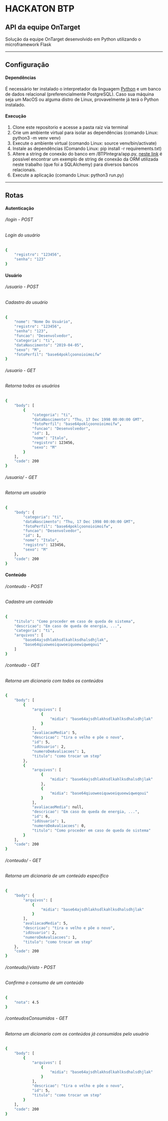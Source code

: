 # HACKATON BTP

## API da equipe OnTarget
Solução da equipe OnTarget desenvolvido em Python utilizando o microframework Flask
___
## Configuração
#### Dependências
É necessário ter instalado o interpretador da linguagem [Python](https://www.python.org/downloads/) e um banco de dados relacional (preferencialmente PostgreSQL). Caso sua máquina seja um MacOS ou alguma distro de Linux, provavelmente já terá o Python instalado.

#### Execução
1. Clone este repositorio e acesse a pasta raíz via terminal
2. Crie um ambiente virtual para isolar as dependências (comando Linux: python3 -m venv venv)
3. Execute o ambiente virtual (comando Linux: source venv/bin/activate)
4. Instale as dependências (Comando Linux: pip install -r requirements.txt)
5. Altere a string de conexão do banco em /BTPIntegra/app.py, [neste link](http://flask-sqlalchemy.pocoo.org/2.3/config/) é possível encontrar um exemplo de string de conexão da ORM utilizada neste trabalho (que foi a SQLAlchemy) para diversos bancos relacionais.
6. Execute a aplicação (comando Linux: python3 run.py)

___
## Rotas

#### Autenticação

###### /login - POST
###### Login do usuário 
```bash
{
	"registro": "123456", 
	"senha": "123"
}
```

#### Usuário
###### /usuario - POST
###### Cadastro do usuário
```bash
{
	"nome": "Nome Do Usuário", 
	"registro": "123456", 
	"senha": "123", 
	"funcao": "Desenvolvedor", 
	"categoria": "ti", 
	"dataNascimento": "2019-04-05", 
	"sexo": "M", 
	"fotoPerfil": "base64poklçoonoioimoifw"
}
```

###### /usuario - GET
###### Retorna todos os usuários
```bash
{
    "body": [
        {
            "categoria": "ti",
            "dataNascimento": "Thu, 17 Dec 1998 00:00:00 GMT",
            "fotoPerfil": "base64poklçoonoioimoifw",
            "funcao": "Desenvolvedor",
            "id": 1,
            "nome": "Italo",
            "registro": 123456,
            "sexo": "M"
        }
    ],
    "code": 200
}
```

###### /usuario/<id> - GET
###### Retorna um usuário
```bash
{
    "body": {
        "categoria": "ti",
        "dataNascimento": "Thu, 17 Dec 1998 00:00:00 GMT",
        "fotoPerfil": "base64poklçoonoioimoifw",
        "funcao": "Desenvolvedor",
        "id": 1,
        "nome": "Italo",
        "registro": 123456,
        "sexo": "M"
    },
    "code": 200
}
```

#### Conteúdo

###### /conteudo - POST
###### Cadastra um conteúdo
```bash
{
    "titulo": "Como proceder em caso de queda de sistema", 
    "descricao": "Em caso de queda de energia, ...", 
    "categoria": "ti", 
    "arquivos": [
        "base64ajsdhlakhsdlkahlksdhalsdhjlak", 
        "base64qiuoweoiquwoeiquoewiqweqoui"
    ]
}
```

###### /conteudo - GET
###### Retorna um dicionario com todos os conteúdos
```bash
{
    "body": [
        {
            "arquivos": [
                {
                    "midia": "base64ajsdhlakhsdlkahlksdhalsdhjlak"
                }
            ],
            "avaliacaoMedia": 5,
            "descricao": "tira o velho e põe o novo",
            "id": 5,
            "idUsuario": 2,
            "numeroDeAvaliacoes": 1,
            "titulo": "como trocar um step"
        },
        {
            "arquivos": [
                {
                    "midia": "base64ajsdhlakhsdlkahlksdhalsdhjlak"
                },
                {
                    "midia": "base64qiuoweoiquwoeiquoewiqweqoui"
                }
            ],
            "avaliacaoMedia": null,
            "descricao": "Em caso de queda de energia, ...",
            "id": 6,
            "idUsuario": 1,
            "numeroDeAvaliacoes": 0,
            "titulo": "Como proceder em caso de queda de sistema"
        }
    ],
    "code": 200
}
```

###### /conteudo/<id> - GET
###### Retorna um dicionario de um conteúdo específico
```bash
{
    "body": {
        "arquivos": [
            {
                "midia": "base64ajsdhlakhsdlkahlksdhalsdhjlak"
            }
        ],
        "avaliacaoMedia": 5,
        "descricao": "tira o velho e põe o novo",
        "idUsuario": 2,
        "numeroDeAvaliacoes": 1,
        "titulo": "como trocar um step"
    },
    "code": 200
}
```

###### /conteudo/<id>/visto - POST
###### Confirma o consumo de um conteúdo
```bash
{
    "nota": 4.5
}
```

###### /conteudosConsumidos - GET
###### Retorna um dicionario com os conteúdos já consumidos pelo usuário
```bash
{
    "body": [
        {
            "arquivos": [
                {
                    "midia": "base64ajsdhlakhsdlkahlksdhalsdhjlak"
                }
            ],
            "descricao": "tira o velho e põe o novo",
            "id": 5,
            "titulo": "como trocar um step"
        }
    ],
    "code": 200
}
```